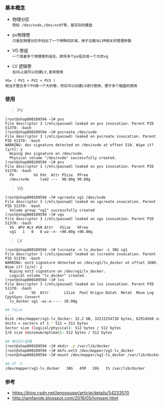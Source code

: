 


### 基本概念

- 物理分区  
  `例如 /dev/xvde,/dev/xvdf等，是实际的硬盘`
  
- pv物理卷  
  `只是在物理分区中划出了一个特殊的区域，用于记载与LVM相关的管理参数`
  
- VG 卷组  
  `一个或者多个物理卷的组合，即将多个pv组合成一个大的vg`
  
- LV 逻辑卷  
  `在VG上就可以创建LV,拿来使用`
  
```
VG= ( PV1 + PV2 + PV3 )
相当于整合多个PV成一个大的卷，然后可以创建LV进行使用，便于多个磁盘的使用
```

### 使用

> PV
```
[root@shap000109594 ~]# pvs
File descriptor 3 (/etc/passwd) leaked on pvs invocation. Parent PID 51370: -bash
[root@shap000109594 ~]# pvcreate /dev/xvde
File descriptor 3 (/etc/passwd) leaked on pvcreate invocation. Parent PID 51370: -bash
WARNING: dos signature detected on /dev/xvde at offset 510. Wipe it? [y/n]: y
  Wiping dos signature on /dev/xvde.
  Physical volume "/dev/xvde" successfully created.
[root@shap000109594 ~]# pvs
File descriptor 3 (/etc/passwd) leaked on pvs invocation. Parent PID 51370: -bash
  PV         VG Fmt  Attr PSize  PFree
  /dev/xvde     lvm2 ---  90.00g 90.00g
```

> VG
```
[root@shap000109594 ~]# vgcreate vg1 /dev/xvde
File descriptor 3 (/etc/passwd) leaked on vgcreate invocation. Parent PID 51370: -bash
  Volume group "vg1" successfully created
[root@shap000109594 ~]# vgs
File descriptor 3 (/etc/passwd) leaked on vgs invocation. Parent PID 51370: -bash
  VG  #PV #LV #SN Attr   VSize   VFree
  vg1   1   0   0 wz--n- <90.00g <90.00g
```

> LV
```
[root@shap000109594 ~]# lvcreate -n lv_docker -L 30G vg1
File descriptor 3 (/etc/passwd) leaked on lvcreate invocation. Parent PID 51370: -bash
WARNING: ext3 signature detected on /dev/vg1/lv_docker at offset 1080. Wipe it? [y/n]: y
  Wiping ext3 signature on /dev/vg1/lv_docker.
  Logical volume "lv_docker" created.
[root@shap000109594 ~]# lvs
File descriptor 3 (/etc/passwd) leaked on lvs invocation. Parent PID 51370: -bash
  LV        VG  Attr       LSize  Pool Origin Data%  Meta%  Move Log Cpy%Sync Convert
  lv_docker vg1 -wi-a----- 30.00g
```


```bash
## fdisk
...
Disk /dev/mapper/vg1-lv_docker: 32.2 GB, 32212254720 bytes, 62914560 sectors
Units = sectors of 1 * 512 = 512 bytes
Sector size (logical/physical): 512 bytes / 512 bytes
I/O size (minimum/optimal): 512 bytes / 512 bytes

## 格式化+挂载
[root@shap000109594 ~]# mkdir -p /var/lib/docker
[root@shap000109594 ~]# mkfs.ext3 /dev/mapper/vg1-lv_docker
[root@shap000109594 ~]# mount /dev/mapper/vg1-lv_docker /var/lib/docker/

## df -h
/dev/mapper/vg1-lv_docker   30G   45M   28G   1% /var/lib/docker
```

### 参考
- https://blog.csdn.net/lenovouser/article/details/54233570
- http://iamfangle.blogspot.com/2016/05/lvmssm.html



